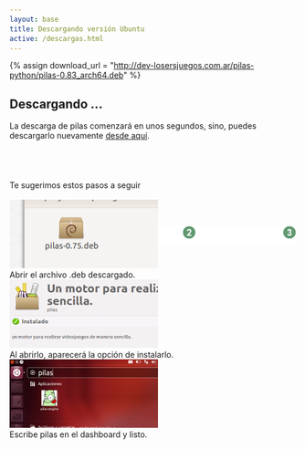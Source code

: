 ```yaml
---
layout: base 
title: Descargando versión Ubuntu
active: /descargas.html
---
```


{% assign download_url = "http://dev-losersjuegos.com.ar/pilas-python/pilas-0.83_arch64.deb" %}

## Descargando ...

La descarga de pilas comenzará en unos segundos, sino, puedes descargarlo
nuevamente <a href='{{ download_url }}'>desde aquí</a>.


<iframe src="{{ download_url }}" style="display: none"></iframe>


<div class="grid_12 alpha" style='margin-top: 5em'>
<div class='center'>Te sugerimos estos pasos a seguir</div>

<div class='center'><img style='margin-bottom: -80px' src='images/asistente.png'/></div>

  <div class="feature grid_4 alpha center small">
    <img class='borde debajo' src='images/descargas/ubuntu_1.png'></img>
    <br/>
    Abrir el archivo .deb descargado.
  </div>

  <div class="feature grid_4 center small">
    <img class='borde debajo' src='images/descargas/ubuntu_2.png'></img>
    <br/>
    Al abrirlo, aparecerá la opción de instalarlo.
  </div>

  <div class="feature grid_4 omega center small">
    <img class='borde debajo' src='images/descargas/ubuntu_3.png'></img>
    <br/>
    Escribe pilas en el dashboard y listo.
  </div>
</div>
